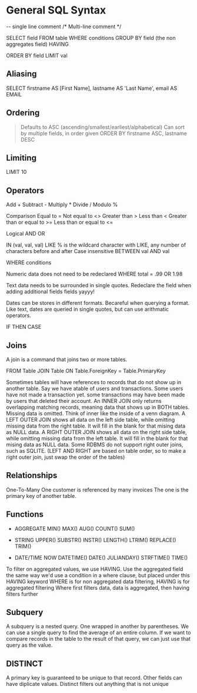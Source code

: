 # General SQL Syntax
-- single line comment
/*
Multi-line comment
*/

SELECT
    field
FROM
    table
WHERE
    conditions
GROUP BY
    field (the non aggregates field)
HAVING

ORDER BY
    field
LIMIT val



## Aliasing
SELECT
    firstname AS [First Name],
    lastname AS 'Last Name',
    email AS EMAIL

## Ordering
> Defaults to ASC (ascending/smallest/earliest/alphabetical)
> Can sort by multiple fields, in order given
ORDER BY
    firstname ASC,
    lastname DESC

## Limiting
LIMIT 10

## Operators
Add +
Subtract -
Multiply *
Divide /
Modulo %

Comparison
Equal to =
Not equal to <>
Greater than >
Less than <
Greater than or equal to >=
Less than or equal to <=

Logical
AND
OR

IN (val, val, val)
LIKE
% is the wildcard character with LIKE, any number of characters before and after
Case insensitive
BETWEEN val AND val

WHERE
    conditions

Numeric data does not need to be redeclared
WHERE
    total = .99 OR 1.98

Text data needs to be surrounded in single quotes.
Redeclare the field when adding additional fields fields yayyy!

Dates can be stores in different formats. Becareful when querying a format.
Like text, dates are queried in single quotes, but can use arithmatic operators.

IF THEN CASE


## Joins
A join is a command that joins two or more tables.

FROM
    Table
JOIN
    Table
ON
    Table.ForeignKey = Table.PrimaryKey

Sometimes tables will have references to records that do not show up in another table.
Say we have atable of users and transactions.
Some users have not made a transaction yet.
some transactions may have been made by users that deleted their account.
An INNER JOIN only returns overlapping matching records, meaning data that shows up in BOTH tables. Missing data is omitted. Think of inner like the inside of a venn diagram.
A LEFT OUTER JOIN shows all data on the left side table, while omitting missing data from the right table. It will fill in the blank for that mising data as NULL data.
A RIGHT OUTER JOIN shows all data on the right side table, while omitting missing data from the left table. It will fill in the blank for that mising data as NULL data. Some RDBMS do not support right outer joins, such as SQLITE.
(LEFT AND RIGHT are based on table order, so to make a right outer join, just swap the order of the tables)

## Relationships
One-To-Many
One customer is referenced by many invoices
The one is the primary key of another table.

## Functions
- AGGREGATE
MIN()
MAX()
AUG()
COUNT()
SUM()

- STRING
UPPER()
SUBSTR()
INSTR()
LENGTH()
LTRIM()
REPLACE()
TRIM()

- DATE/TIME
NOW
DATETIME()
DATE()
JULIANDAY()
STRFTIME()
TIME()

To filter on aggregated values, we use HAVING.
Use the aggregated field the same way we'd use a condition in a where clause, but placed under this HAVING keyword
WHERE is for non aggregated data filtering, HAVING is for aggregated filtering
Where first filters data,
data is aggregated,
then having filters further


## Subquery
A subquery is a nested query. One wrapped in another by parentheses.
We can use a single query to find the average of an entire column.
If we want to compare records in the table to the result of that query, we can just use that query as the value.

## DISTINCT
A primary key is guaranteed to be unique to that record. Other fields can have diplicate values.
Distinct filters out anything that is not unique
